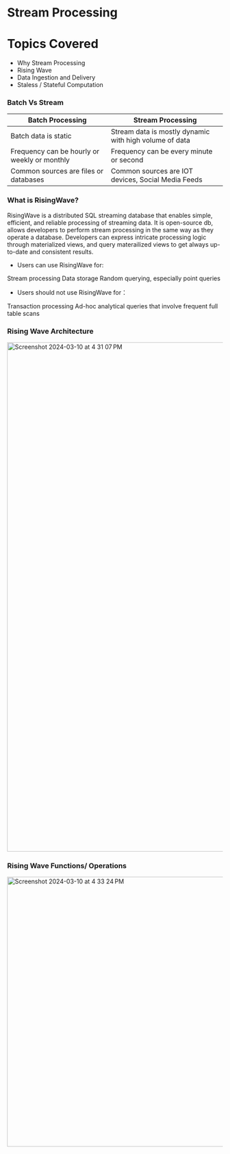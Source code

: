 # Stream Processing 

# Topics Covered

* Why Stream Processing 
* Rising Wave
* Data Ingestion and Delivery
* Staless / Stateful Computation 

### Batch Vs Stream 

| Batch Processing | Stream Processing | 
|---|---|
| Batch data is static | Stream data is mostly dynamic with high volume of data | 
| Frequency can be hourly or weekly or monthly | Frequency can be every minute or second |
| Common sources are files or databases | Common sources are IOT devices, Social Media Feeds |


### What is RisingWave?

RisingWave is a distributed SQL streaming database that enables simple, efficient, and reliable processing of streaming data. It is open-source db, allows developers to perform stream processing in the same way as they operate a database. Developers can express intricate processing logic through materialized views, and query materailized views to get always up-to-date and consistent results.

* Users can use RisingWave for:

Stream processing
Data storage
Random querying, especially point queries


* Users should not use RisingWave for：

Transaction processing
Ad-hoc analytical queries that involve frequent full table scans


### Rising Wave Architecture

<img width="1189" alt="Screenshot 2024-03-10 at 4 31 07 PM" src="https://github.com/sarathchandrikak/Data-Engineering/assets/65502906/ef4be3b4-25bf-4fa7-88e4-d083b42536bd">


### Rising Wave Functions/ Operations
<img width="630" alt="Screenshot 2024-03-10 at 4 33 24 PM" src="https://github.com/sarathchandrikak/Data-Engineering/assets/65502906/598fb019-7543-4acd-a4fe-5de7050f329c">





